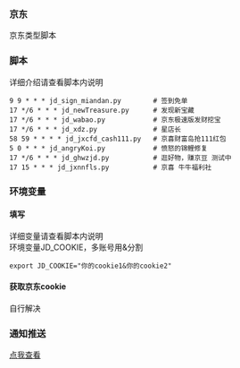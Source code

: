 ### 京东 
京东类型脚本       
### 脚本
详细介绍请查看脚本内说明    
```
9 9 * * * jd_sign_miandan.py        # 签到免单  
17 */6 * * * jd_newTreasure.py      # 发现新宝藏
17 */6 * * * jd_wabao.py            # 京东极速版发财挖宝
17 */6 * * * jd_xdz.py              # 星店长 
58 59 * * * * jd_jxcfd_cash111.py   # 京喜财富岛抢111红包
5 0 * * * jd_angryKoi.py            # 愤怒的锦鲤修复
17 */6 * * * jd_ghwzjd.py           # 逛好物，赚京豆 测试中
17 15 * * * jd_jxnnfls.py           # 京喜 牛牛福利社
```
### 环境变量
#### 填写
详细变量请查看脚本内说明      
环境变量JD_COOKIE，多账号用&分割       
```
export JD_COOKIE="你的cookie1&你的cookie2"    
```
#### 获取京东cookie
自行解决    
### 通知推送
[点我查看](https://github.com/wuye999/myScripts/blob/main/send.md)



